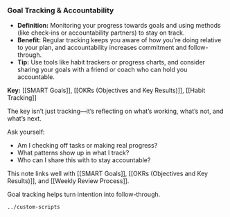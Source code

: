### Goal Tracking & Accountability

- **Definition:** Monitoring your progress towards goals and using methods (like check-ins or accountability partners) to stay on track.
- **Benefit:** Regular tracking keeps you aware of how you're doing relative to your plan, and accountability increases commitment and follow-through.
- **Tip:** Use tools like habit trackers or progress charts, and consider sharing your goals with a friend or coach who can hold you accountable.

**Key:** [[SMART Goals]], [[OKRs (Objectives and Key Results)]], [[Habit Tracking]]


The key isn’t just tracking—it’s reflecting on what’s working, what’s not, and what’s next.

Ask yourself:
- Am I checking off tasks or making real progress?
- What patterns show up in what I track?
- Who can I share this with to stay accountable?

This note links well with [[SMART Goals]], [[OKRs (Objectives and Key Results)]], and [[Weekly Review Process]].

Goal tracking helps turn intention into follow-through.



```smart-context
../custom-scripts
```
